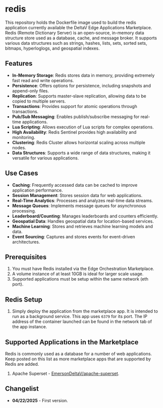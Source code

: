 # redis
This repository holds the Dockerfile image used to build the redis application currently available the DeltaV Edge Applications Marketplace. Redis (Remote Dictionary Server) is an open-source, in-memory data structure store used as a database, cache, and message broker. It supports various data structures such as strings, hashes, lists, sets, sorted sets, bitmaps, hyperloglogs, and geospatial indexes.

## Features
- **In-Memory Storage**: Redis stores data in memory, providing extremely fast read and write operations.
- **Persistence**: Offers options for persistence, including snapshots and append-only files.
- **Replication**: Supports master-slave replication, allowing data to be copied to multiple servers.
- **Transactions**: Provides support for atomic operations through transactions.
- **Pub/Sub Messaging**: Enables publish/subscribe messaging for real-time applications.
- **Lua Scripting**: Allows execution of Lua scripts for complex operations.
- **High Availability**: Redis Sentinel provides high availability and monitoring.
- **Clustering**: Redis Cluster allows horizontal scaling across multiple nodes.
- **Data Structures**: Supports a wide range of data structures, making it versatile for various applications.

## Use Cases
- **Caching**: Frequently accessed data can be cached to improve application performance.
- **Session Management**: Stores session data for web applications.
- **Real-Time Analytics**: Processes and analyzes real-time data streams.
- **Message Queues**: Implements message queues for asynchronous processing.
- **Leaderboard/Counting**: Manages leaderboards and counters efficiently.
- **Geospatial Data**: Handles geospatial data for location-based services.
- **Machine Learning**: Stores and retrieves machine learning models and data.
- **Event Sourcing**: Captures and stores events for event-driven architectures.

## Prerequisites
1. You must have Redis installed via the Edge Orchestration Marketplace. 
2. A volume instance of at least 10GB is ideal for larger scale usage.
3. Supported applications must be setup within the same network (eth port).

## Redis Setup
1. Simply deploy the application from the marketplace app. It is intended to run as a background service. This app uses `6379` for its port. The IP address of the container launched can be found in the network tab of the app instance.

## Supported Applications in the Marketplace
Redis is commonly used as a database for a number of web applications. Keep posted on this list as more marketplace apps that are supported by Redis are added.
1. Apache Superset - [EmersonDeltaV/apache-superset](https://github.com/EmersonDeltaV/apache-superset).

## Changelist
- **04/22/2025** - First version.
